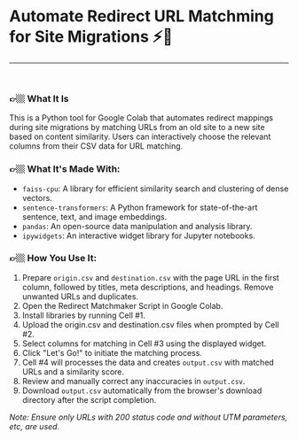 # Automate Redirect URL Matchming for Site Migrations ⚡️🔀

---

</br>

### 👉🏼 What It Is
This is a Python tool for Google Colab that automates redirect mappings during site migrations by matching URLs from an old site to a new site based on content similarity. Users can interactively choose the relevant columns from their CSV data for URL matching.

### 👉🏼 What It's Made With:
- `faiss-cpu`: A library for efficient similarity search and clustering of dense vectors.
- `sentence-transformers`: A Python framework for state-of-the-art sentence, text, and image embeddings.
- `pandas`: An open-source data manipulation and analysis library.
- `ipywidgets`: An interactive widget library for Jupyter notebooks.

### 👉🏼 How You Use It:
1. Prepare `origin.csv` and `destination.csv` with the page URL in the first column, followed by titles, meta descriptions, and headings. Remove unwanted URLs and duplicates.
2. Open the Redirect Matchmaker Script in Google Colab.
3. Install libraries by running Cell #1.
4. Upload the origin.csv and destination.csv files when prompted by Cell #2.
5. Select columns for matching in Cell #3 using the displayed widget.
6. Click "Let's Go!" to initiate the matching process.
7. Cell #4 will processes the data and creates `output.csv` with matched URLs and a similarity score.
8. Review and manually correct any inaccuracies in `output.csv`.
9. Download `output.csv` automatically from the browser's download directory after the script completion.

*Note: Ensure only URLs with 200 status code and without UTM parameters, etc, are used.*